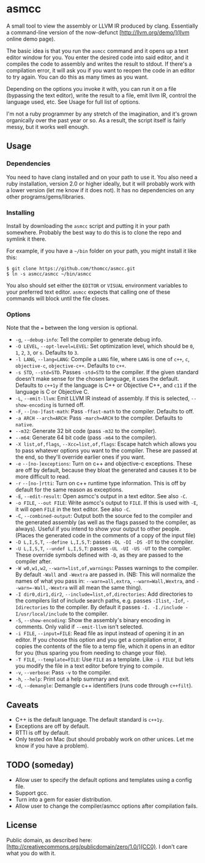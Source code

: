 # asmcc
A small tool to view the assembly or LLVM IR produced by clang. Essentially a command-line version of the now-defunct [http://llvm.org/demo/](llvm online demo page).

The basic idea is that you run the `asmcc` command and it opens up a text editor window for you. You enter the desired code into said editor, and it compiles the code to assembly and writes the result to stdout. If there's a compilation error, it will ask you if you want to reopen the code in an editor to try again. You can do this as many times as you want.

Depending on the options you invoke it with, you can run it on a file (bypassing the text editor), write the result to a file, emit llvm IR, control the language used, etc. See Usage for full list of options.

I'm not a ruby programmer by any stretch of the imagination, and it's grown organically over the past year or so. As a result, the script itself is fairly messy, but it works well enough.

## Usage

### Dependencies
You need to have clang installed and on your path to use it.  You also need a ruby installation, version 2.0 or higher ideally, but it will probably work with a lower version (let me know if it does not).  It has no dependencies on any other programs/gems/libraries.

### Installing
Install by downloading the `asmcc` script and putting it in your path somewhere. Probably the best way to do this is to clone the repo and symlink it there.

For example, if you have a `~/bin` folder on your path, you might install it like this:

```
$ git clone https://github.com/thomcc/asmcc.git
$ ln -s asmcc/asmcc ~/bin/asmcc
```

You also should set either the `EDITOR` or `VISUAL` environment variables to your preferred text editor. `asmcc` expects that calling one of these commands will block until the file closes.

### Options
Note that the `=` between the long version is optional.

- `-g`, `--debug-info`: Tell the compiler to generate debug info.
- `-O LEVEL`, `--opt-level=LEVEL`: Set optimization level, which should be `0`, `1`, `2`, `3`, or `s`. Defaults to `3`.
- `-l LANG`, `--lang=LANG`: Compile a `LANG` file, where `LANG` is one of `c++`, `c`, `objective-c`, `objective-c++`. Defaults to `c++`.
- `-s STD`, `--std=STD`. Passes `-std=STD` to the compiler. If the given standard doesn't make sense for the chosen language, it uses the default. Defaults to `c++1y` if the language is C++ or Objective C++, and `c11` if the language is C or Objective C.
- `-L`, `--emit-llvm`: Emit LLVM IR instead of assembly. If this is selected, `--show-encoding` is turned off.
- `-F`, `--[no-]fast-math`: Pass `-ffast-math` to the compiler. Defaults to off.
- `-a ARCH` `--arch=ARCH`: Pass `-march=ARCH` to the compiler. Defaults to `native`.
- `--m32`: Generate 32 bit code (pass `-m32` to the compiler).
- `--m64`: Generate 64 bit code (pass `-m64` to the compiler).
- `-X list,of,flags`, `--Xcc=list,of,flags`: Escape hatch which allows you to pass whatever options you want to the compiler. These are passed at the end, so they'll override earlier ones if you want.
- `-e` `--[no-]exceptions`: Turn on c++ and objective-c exceptions.  These are off by default, because they bloat the generated and causes it to be more difficult to read.
- `-r` `--[no-]rtti`: Turn on c++ runtime type information. This is off by default for the same reason as exceptions.
- `-E`, `--edit-result`: Open asmcc's output in a text editor. See also `-C`.
- `-o FILE`, `--out FILE`: Write asmcc's output to `FILE`. If this is used with `-E`, it will open `FILE` in the text editor. See also `-C`.
- `-C`, `--combined-output`: Output both the source fed to the compiler and the generated assembly (as well as the flags passed to the compiler, as always). Useful if you intend to show your output to other people. (Places the generated code in the comments of a copy of the input file)
- `-D L,I,S,T`, `--define L,I,S,T`: passes `-DL -DI -DS -DT` to the compiler.
- `-U L,I,S,T`, `--undef L,I,S,T`: passes `-UL -UI -US -UT` to the compiler. These override symbols defined with `-D`, as they are passed to the compiler after.
- `-W w0,w1,w2`, `--warn=list,of,warnings`: Passes warnings to the compiler. By default `-Wall` and `-Wextra` are passed in. (NB: This will normalize the names of what you pass in: `--warn=all,extra`, `--warn=Wall,Wextra`, and `--warn=-Wall,-Wextra` will all mean the same thing).
- `-I dir0,dir1,dir2`, `--include=list,of,directories`: Add directories to the compilers list of include search paths, e.g. passes `-Ilist`, `-Iof`, `-Idirectories` to the compiler. By default it passes `-I. -I./include -I/usr/local/include` to the compiler.
- `-S`, `--show-encoding`: Show the assembly's binary encoding in comments. Only valid if `--emit-llvm` isn't selected.
- `-i FILE`, `--input=FILE`: Read file as input instead of opening it in an editor. If you choose this option and you get a compilation error, it copies the contents of the file to a temp file, which it opens in an editor for you (thus sparing you from needing to change your file).
- `-T FILE`, `--template=FILE`: Use `FILE` as a template. Like `-i FILE` but lets you modify the file in a text editor before trying to compile.
- `-v`, `--verbose`: Pass `-v` to the compiler.
- `-h`, `--help`: Print out a help summary and exit.
- `-d`, `--demangle`: Demangle c++ identifiers (runs code through `c++filt`).

## Caveats
- C++ is the default language. The default standard is `c++1y`.
- Exceptions are off by default.
- RTTI is off by default.
- Only tested on Mac (but should probably work on other unices. Let me know if you have a problem).

## TODO (someday)
- Allow user to specify the default options and templates using a config file.
- Support gcc.
- Turn into a gem for easier distribution.
- Allow user to change the compiler/asmcc options after compilation fails.

## License
Public domain, as described here: [http://creativecommons.org/publicdomain/zero/1.0/](CC0). I don't care what you do with it.
